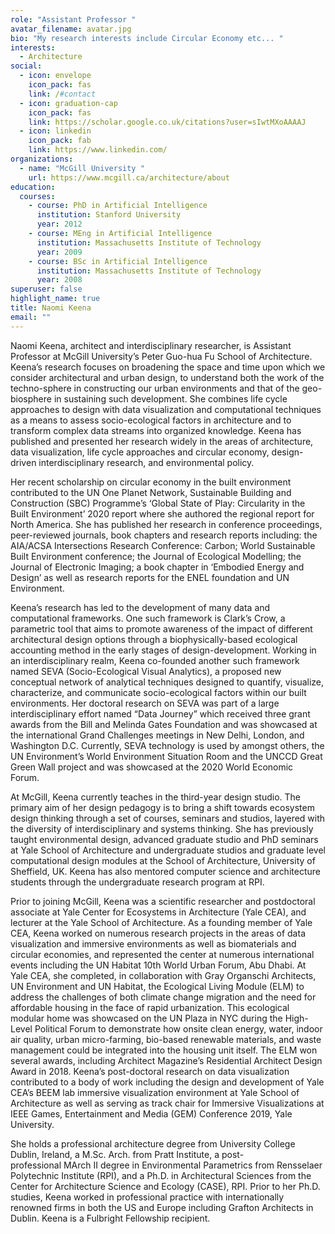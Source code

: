 ```yaml
---
role: "Assistant Professor "
avatar_filename: avatar.jpg
bio: "My research interests include Circular Economy etc... "
interests:
  - Architecture
social:
  - icon: envelope
    icon_pack: fas
    link: /#contact
  - icon: graduation-cap
    icon_pack: fas
    link: https://scholar.google.co.uk/citations?user=sIwtMXoAAAAJ
  - icon: linkedin
    icon_pack: fab
    link: https://www.linkedin.com/
organizations:
  - name: "McGill University "
    url: https://www.mcgill.ca/architecture/about
education:
  courses:
    - course: PhD in Artificial Intelligence
      institution: Stanford University
      year: 2012
    - course: MEng in Artificial Intelligence
      institution: Massachusetts Institute of Technology
      year: 2009
    - course: BSc in Artificial Intelligence
      institution: Massachusetts Institute of Technology
      year: 2008
superuser: false
highlight_name: true
title: Naomi Keena
email: ""
---
```

Naomi Keena, architect and interdisciplinary researcher, is Assistant Professor at McGill University’s Peter Guo-hua Fu School of Architecture. Keena’s research focuses on broadening the space and time upon which we consider architectural and urban design, to understand both the work of the techno-sphere in constructing our urban environments and that of the geo-biosphere in sustaining such development. She combines life cycle approaches to design with data visualization and computational techniques as a means to assess socio-ecological factors in architecture and to transform complex data streams into organized knowledge. Keena has published and presented her research widely in the areas of architecture, data visualization, life cycle approaches and circular economy, design-driven interdisciplinary research, and environmental policy. 

Her recent scholarship on circular economy in the built environment contributed to the UN One Planet Network, Sustainable Building and Construction (SBC) Programme’s ‘Global State of Play: Circularity in the Built Environment’ 2020 report where she authored the regional report for North America. She has published her research in conference proceedings, peer-reviewed journals, book chapters and research reports including: the AIA/ACSA Intersections Research Conference: Carbon; World Sustainable Built Environment conference; the Journal of Ecological Modelling; the Journal of Electronic Imaging; a book chapter in ‘Embodied Energy and Design’ as well as research reports for the ENEL foundation and UN Environment. 

Keena’s research has led to the development of many data and computational frameworks. One such framework is Clark’s Crow, a parametric tool that aims to promote awareness of the impact of different architectural design options through a biophysically-based ecological accounting method in the early stages of design-development. Working in an interdisciplinary realm, Keena co-founded another such framework named SEVA (Socio-Ecological Visual Analytics), a proposed new conceptual network of analytical techniques designed to quantify, visualize, characterize, and communicate socio-ecological factors within our built environments. Her doctoral research on SEVA was part of a large interdisciplinary effort named “Data Journey” which received three grant awards from the Bill and Melinda Gates Foundation and was showcased at the international Grand Challenges meetings in New Delhi, London, and Washington D.C. Currently, SEVA technology is used by amongst others, the UN Environment’s World Environment Situation Room and the UNCCD Great Green Wall project and was showcased at the 2020 World Economic Forum. 

At McGill, Keena currently teaches in the third-year design studio. The primary aim of her design pedagogy is to bring a shift towards ecosystem design thinking through a set of courses, seminars and studios, layered with the diversity of interdisciplinary and systems thinking. She has previously taught environmental design, advanced graduate studio and PhD seminars at Yale School of Architecture and undergraduate studios and graduate level computational design modules at the School of Architecture, University of Sheffield, UK. Keena has also mentored computer science and architecture students through the undergraduate research program at RPI. 

Prior to joining McGill, Keena was a scientific researcher and postdoctoral associate at Yale Center for Ecosystems in Architecture (Yale CEA), and lecturer at the Yale School of Architecture. As a founding member of Yale CEA, Keena worked on numerous research projects in the areas of data visualization and immersive environments as well as biomaterials and circular economies, and represented the center at numerous international events including the UN Habitat 10th World Urban Forum, Abu Dhabi. At Yale CEA, she completed, in collaboration with Gray Organschi Architects, UN Environment and UN Habitat, the Ecological Living Module (ELM) to address the challenges of both climate change migration and the need for affordable housing in the face of rapid urbanization. This ecological modular home was showcased on the UN Plaza in NYC during the High-Level Political Forum to demonstrate how onsite clean energy, water, indoor air quality, urban micro-farming, bio-based renewable materials, and waste management could be integrated into the housing unit itself. The ELM won several awards, including Architect Magazine’s Residential Architect Design Award in 2018. Keena’s post-doctoral research on data visualization contributed to a body of work including the design and development of Yale CEA’s BEEM lab immersive visualization environment at Yale School of Architecture as well as serving as track chair for Immersive Visualizations at IEEE Games, Entertainment and Media (GEM) Conference 2019, Yale University. 

She holds a professional architecture degree from University College Dublin, Ireland, a M.Sc. Arch. from Pratt Institute, a post-professional MArch II degree in Environmental Parametrics from Rensselaer Polytechnic Institute (RPI), and a Ph.D. in Architectural Sciences from the Center for Architecture Science and Ecology (CASE), RPI. Prior to her Ph.D. studies, Keena worked in professional practice with internationally renowned firms in both the US and Europe including Grafton Architects in Dublin. Keena is a Fulbright Fellowship recipient.